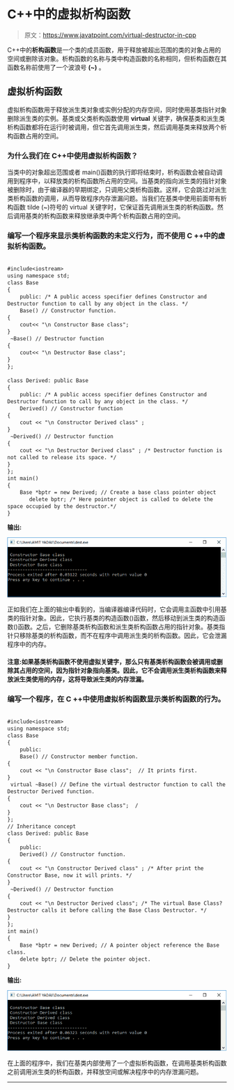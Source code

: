 # C++中的虚拟析构函数

> 原文：<https://www.javatpoint.com/virtual-destructor-in-cpp>

C++中的**析构函数**是一个类的成员函数，用于释放被超出范围的类的对象占用的空间或删除该对象。析构函数的名称与类中构造函数的名称相同，但析构函数在其函数名称前使用了一个波浪号 **(~)** 。

## 虚拟析构函数

虚拟析构函数用于释放派生类对象或实例分配的内存空间，同时使用基类指针对象删除派生类的实例。基类或父类析构函数使用 **virtual** 关键字，确保基类和派生类析构函数都将在运行时被调用，但它首先调用派生类，然后调用基类来释放两个析构函数占用的空间。

### 为什么我们在 C++中使用虚拟析构函数？

当类中的对象超出范围或者 main()函数的执行即将结束时，析构函数会被自动调用到程序中，以释放类的析构函数所占用的空间。当基类的指向派生类的指针对象被删除时，由于编译器的早期绑定，只调用父类析构函数。这样，它会跳过对派生类析构函数的调用，从而导致程序内存泄漏问题。当我们在基类中使用前面带有析构函数 tilde (~)符号的 virtual 关键字时，它保证首先调用派生类的析构函数。然后调用基类的析构函数来释放继承类中两个析构函数占用的空间。

### 编写一个程序来显示类析构函数的未定义行为，而不使用 C ++中的虚拟析构函数。

```

#include<iostream>
using namespace std;
class Base
{                            
	public: /* A public access specifier defines Constructor and Destructor function to call by any object in the class. */
	Base() // Constructor function.	
{
	cout<< "\n Constructor Base class";
}
 ~Base() // Destructor function 
{
	cout<< "\n Destructor Base class";
}
};

class Derived: public Base
{
	public: /* A public access specifier defines Constructor and Destructor function to call by any object in the class. */
	Derived() // Constructor function 
{
	cout << "\n Constructor Derived class" ;
}
 ~Derived() // Destructor function 
{
	cout << "\n Destructor Derived class" ; /* Destructor function is not called to release its space. */
}		
};
int main()
{
	Base *bptr = new Derived; // Create a base class pointer object 
       delete bptr; /* Here pointer object is called to delete the space occupied by the destructor.*/
}  

```

**输出:**

![Virtual Destructor in C++](img/b587b0b15e1021b3b5882869e32fab04.png)

正如我们在上面的输出中看到的，当编译器编译代码时，它会调用主函数中引用基类的指针对象。因此，它执行基类的构造函数()函数，然后移动到派生类的构造函数()函数。之后，它删除基类析构函数和派生类析构函数占用的指针对象。基类指针只移除基类的析构函数，而不在程序中调用派生类的析构函数。因此，它会泄漏程序中的内存。

#### 注意:如果基类析构函数不使用虚拟关键字，那么只有基类析构函数会被调用或删除其占用的空间，因为指针对象指向基类。因此，它不会调用派生类析构函数来释放派生类使用的内存，这将导致派生类的内存泄漏。

### 编写一个程序，在 C ++中使用虚拟析构函数显示类析构函数的行为。

```

#include<iostream>
using namespace std;
class Base
{
	public:
	Base() // Constructor member function.	
{
	cout << "\n Constructor Base class";  // It prints first.
}
 virtual ~Base() // Define the virtual destructor function to call the Destructor Derived function.
{
	cout << "\n Destructor Base class";  /
}
};
// Inheritance concept
class Derived: public Base 
{
	public:
	Derived() // Constructor function.
{
	cout << "\n Constructor Derived class" ; /* After print the Constructor Base, now it will prints. */
}
 ~Derived() // Destructor function 
{
	cout << "\n Destructor Derived class"; /* The virtual Base Class? Destructor calls it before calling the Base Class Destructor. */
}		
};
int main()
{
	Base *bptr = new Derived; // A pointer object reference the Base class.
	delete bptr; // Delete the pointer object.
}

```

**输出:**

![Virtual Destructor in C++](img/38f566b8a5e5ab3531395dce1dfdefd2.png)

在上面的程序中，我们在基类内部使用了一个虚拟析构函数，在调用基类析构函数之前调用派生类的析构函数，并释放空间或解决程序中的内存泄漏问题。

* * *